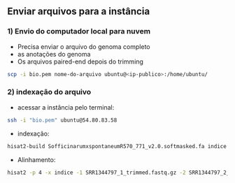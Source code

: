 ## Enviar arquivos para a instância 

### 1) Envio do computador local para nuvem 
- Precisa enviar o arquivo do genoma completo
- as anotações do genoma 
- Os arquivos paired-end depois do trimming

```bash
scp -i bio.pem nome-do-arquivo ubuntu@<ip-publico>:/home/ubuntu/
```

### 2) indexação do arquivo 

- acessar a instância pelo terminal:

```bash
ssh -i "bio.pem" ubuntu@54.80.83.58
```
- indexação:

```bash
hisat2-build SofficinarumxspontaneumR570_771_v2.0.softmasked.fa indice
```
- Alinhamento:

```bash
hisat2 -p 4 -x indice -1 SRR1344797_1_trimmed.fastq.gz -2 SRR1344797_2_trimmed.fastq.gz -S saida.sam
``` 



